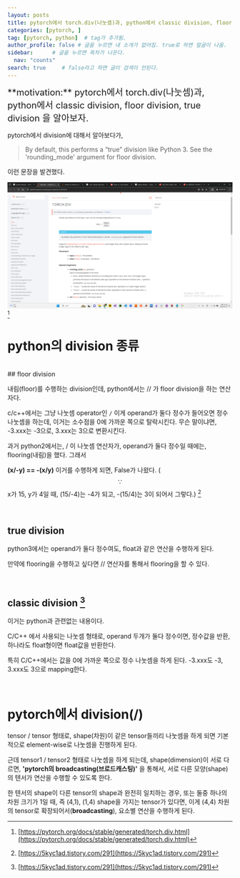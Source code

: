 ```yaml
---
layout: posts
title: pytorch에서 torch.div(나눗셈)과, python에서 classic division, floor division, true division 을 알아보자.
categories: [pytorch, ]
tag: [pytorch, python]  # tag가 추가됨.
author_profile: false # 글을 누르면 내 소개가 없어짐. true로 하면 얼굴이 나옴.
sidebar:      # 글을 누르면 목차가 나온다.
  nav: "counts" 
search: true     # false라고 하면 글이 검색이 안된다.
---
```


<div class="notice--info" markdown="1" style='font-size: 20px'>
**motivation:**  pytorch에서 torch.div(나눗셈)과, python에서 classic division, floor division, true division 을 알아보자.
</div>


pytorch에서 division에 대해서 알아보다가, 

> By default, this performs a “true” division like Python 3. See the 'rounding_mode' argument for floor division.

이런 문장을 발견했다.

![](../../images/20240221-2024-02-21-%20classic%20division,%20floor%20division,%20true%20division%20in%20python-2.png)[^1]


# python의 division 종류

<br>
## floor division

내림(floor)를 수행하는 division인데, python에서는 // 가 floor division을 하는 연산자다.

c/c++에서는 그냥 나눗셈 operator인 `/` 이게 operand가 둘다 정수가 들어오면 정수 나눗셈을 하는데, 이거는 소수점을 0에 가까운 쪽으로 탈락시킨다. 무슨 말이냐면, -3.xxx는 -3으로, 3.xxx는 3으로 변환시킨다. 

과거 python2에서는, / 이 나눗셈 연산자가, operand가 둘다 정수일 때에는, flooring(내림)을 했다. 그래서 

**(x/-y) == -(x/y)** 이거를 수행하게 되면, False가 나왔다. ($$ \because $$ x가 15, y가 4일 때, (15/-4)는 -4가 되고, -(15/4)는 3이 되어서 그렇다.) [^2]


<br>



## true division


python3에서는 operand가 둘다 정수여도, float과 같은 연산을 수행하게 된다.

만약에 flooring을 수행하고 싶다면 // 연산자를 통해서 flooring을 할 수 있다.

<br>


## classic division [^2]

이거는 python과 관련없는 내용이다.

C/C++ 에서 사용되는 나눗셈 형태로, operand 두개가 둘다 정수이면, 정수값을 반환, 하나라도 float형이면 float값을 반환한다.


특히 C/C++에서는 값을 0에 가까운 쪽으로 정수 나눗셈을 하게 된다. -3.xxx도 -3, 3.xxx도 3으로 mapping한다.

<br>

# pytorch에서 division(/)

tensor / tensor 형태로, shape(차원)이 같은 tensor들끼리 나눗셈을 하게 되면 기본적으로 element-wise로 나눗셈을 진행하게 된다. 

근데 tensor1 / tensor2 형태로 나눗셈을 하게 되는데, shape(dimension)이 서로 다르면, **'pytorch의 broadcasting(브로드캐스팅)'** 을 통해서, 서로 다른 모양(shape)의 텐서가 연산을 수행할 수 있도록 한다.

한 텐서의 shape이 다른 tensor의 shape과 완전히 일치하는 경우, 또는 둘중 하나의 차원 크기가 1일 때, 즉 (4,1), (1,4) shape을 가지는 tensor가 있다면, 이게 (4,4) 차원의 tensor로 확장되어서(**broadcasting**), 요소별 연산을 수행하게 된다.





[^1]: [https://pytorch.org/docs/stable/generated/torch.div.html](https://pytorch.org/docs/stable/generated/torch.div.html)
[^2]: [https://5kyc1ad.tistory.com/291](https://5kyc1ad.tistory.com/291)

